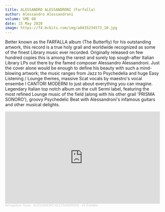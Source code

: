 ```yaml
---
title: ALESSANDRO ALESSANDRONI (Farfalla)
author: Alessandro Alessandroni
volume: SME 68
date: 15 May 2020
image: https://f4.bcbits.com/img/a0435234573_10.jpg
---
```

Better known as the FARFALLA album (The Butterfly) for his outstanding artwork, this record is a true holy grail and worldwide recognized as some of the finest Library music ever recorded. Originally released on few hundred copies this is among the rarest and surely top sough-after Italian Library LPs out there by the famed composer Alessandro Alessandroni. Just the cover alone would be enough to define his beauty with such a mind-blowing artwork; the music ranges from Jazz to Psychedelia and huge Easy Listening / Lounge themes, massive Scat vocals by maestro's vocal ensembe I CANTORI MODERNI to just about everything you can imagine. Legendary Italian top notch album on the cult Sermi label, featuring the most refined Lounge music of the field (along with his other grail 'PRISMA SONORO'), groovy Psychedelic Beat with Alessandroni's infamous guitars and other musical delights.


<iframe width="100%" height="300" scrolling="no" frameborder="no" allow="autoplay" src="https://w.soundcloud.com/player/?url=https%3A//api.soundcloud.com/tracks/256647967&color=%23ff5500&auto_play=false&hide_related=true&show_comments=false&show_user=false&show_reposts=false&show_teaser=false&visual=true"></iframe><div style="font-size: 10px; color: #cccccc;line-break: anywhere;word-break: normal;overflow: hidden;white-space: nowrap;text-overflow: ellipsis; font-family: Interstate,Lucida Grande,Lucida Sans Unicode,Lucida Sans,Garuda,Verdana,Tahoma,sans-serif;font-weight: 100;"><a href="https://soundcloud.com/armagideon-times" title="Armagideon Times" target="_blank" style="color: #cccccc; text-decoration: none;">Armagideon Times</a> · <a href="https://soundcloud.com/armagideon-times/alessandro-alessandroni-farfalla-1971-italian-library-holy-grail" title="ALESSANDRO ALESSANDRONI - s/t (Farfalla)" target="_blank" style="color: #cccccc; text-decoration: none;">ALESSANDRO ALESSANDRONI - s/t (Farfalla)</a></div>

